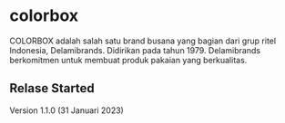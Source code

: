 # colorbox

COLORBOX adalah salah satu brand busana yang bagian dari grup ritel
Indonesia, Delamibrands. Didirikan pada tahun 1979. Delamibrands berkomitmen
untuk membuat produk pakaian yang berkualitas.

## Relase Started

Version 1.1.0 (31 Januari 2023)
